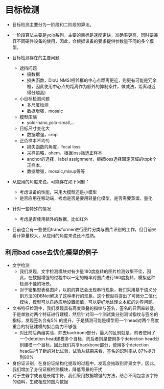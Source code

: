 # 目标检测

* 目标检测主要分为一阶段和二阶段的算法。

* 一阶段算法主要是yolo系列，主要的目标是速度更快，准确率更高，同时要兼容不同硬件设备的使用，因此，会根据设备的要求提供参数量不同的多个模型。

  
* 目标检测存在的主要问题
  * 遮挡问题
    * 搞数据
    * 损失函数，DIoU NMS(相邻框的中心点距离更近，则更有可能是冗余框，因此使用中心点的距离作为额外的抑制条件，做减法，距离越近得分越高)
  * 小目标检测问题
    * 多尺度检测
    * 数据增强，mosaic
  * 模型压缩
    * yolo-nano,yolo-small,...
  * 目标尺寸变化大
    * 数据增强，crop
  * 正负样本不均匀
    * 损失函数的角度，focal loss
    * 采样策略，ohem，根据loss筛选正样本
    * anchor的选择，label assignment，根据loss选择固定区域的topk个正样本，
    * 数据增强，mosaic,mixup等等

* 从应用的角度来说，可能存在如下问题：

  * 考虑设备的性能，采用大模型还是小模型
  * 是否应用在移动端，考虑是否是要用轻量化模型，是否需要蒸馏，量化

* 针对一些特殊的情况

  * 考虑是否使用额外的数据，比如红外

* 目前也会有一些使用transformer进行图片分类与图片识别的工作，但目前来看计算量较大，从应用的角度来说还不成熟。



## 利用bad case去优化模型的例子

* 文字检测	
  * 我们发现，文字检测模块对有少量180度旋转的图片检测效果不佳，因此，在数据增强的过程中以一定的概率对图片进行180度旋转，模拟这种检测不佳的场景。
  * 对于密集型表格图片，以前的算法会出现串行现象，我们采用基于语义分割方法的DBNet解决了这种串行的现象，这个模型将提出了可微分二值化模块，模型可以自适应地设置阈值，可以更好地处理文本框的边界问题。
* 文书特征检测中，我们发现具有高度重叠的指纹与签名，签名的召回率较低，于是单独对两个特征进行建模，然后针对同一个测试集分别测试指纹与签名的指标，发现签名会有5% 的提升，于是猜测可能是模型用一个head对两个高度重合的特征建模的拟合能力不够强
  * 对比前后两组实验，除去backbone部分，最大的区别就是，前者使用了一个detetion head建模多个目标，而后者则是使用多个detection head分别建模一个目标，因此我们共享backbone部分，使用多个detection head进行了新的对比试验，试验从结果来看，签名的识别率从 87%提升到90%
* 身份证识别，在身份证结构化提取的过程中，发现会抽取到背景文字，因此，我们增加了身份证框检测模块，降低背景的干扰
* 对于生僻字或者是长尾字符，我们采用数据增强的方法，结合不同包含该字符的语料，生成相应的图片数据



